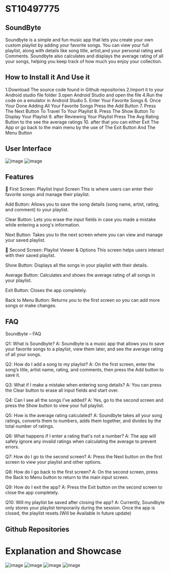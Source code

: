# ST10497775
## SoundByte
Soundbyte is a simple and fun music app that lets you create your own custom playlist by adding your favorite songs. You can view your full playlist, along with details like song title, artist,and your personal rating and Comments. Soundbyte also calculates and displays the average rating of all your songs, helping you keep track of how much you enjoy your collection.


## How to Install it And Use it
1.Download The source code found in Github repositories 2.Import it to your Android studio file folder 3.open Android Studio and open the file 4.Run the code on a emulator in Android Studio 5. Enter Your Favorite Songs 6. Once Your Done Adding All Your Favorite Songs Press the Add Button 7. Press The Next Button To Travel To Your Playlist 8. Press The Show Button To Display Your Playlist 9. after Reviewing Your Playlist Press The Avg Rating Button to the see the average ratings 10. after that you can either Exit The App or go back to the main menu by the use of The Exit Button And The Menu Button 
## User Interface 
![image](https://github.com/user-attachments/assets/3f679745-637e-4f3b-9bcc-f2c87fd17f87)
![image](https://github.com/user-attachments/assets/82e99bcf-3723-4878-8fb1-959c147082bc)
## Features 
📱 First Screen: Playlist Input Screen
This is where users can enter their favorite songs and manage their playlist.

Add Button: Allows you to save the song details (song name, artist, rating, and comment) to your playlist.

Clear Button: Lets you erase the input fields in case you made a mistake while entering a song's information.

Next Button: Takes you to the next screen where you can view and manage your saved playlist.

🎵 Second Screen: Playlist Viewer & Options
This screen helps users interact with their saved playlist.

Show Button: Displays all the songs in your playlist with their details.

Average Button: Calculates and shows the average rating of all songs in your playlist.

Exit Button: Closes the app completely.

Back to Menu Button: Returns you to the first screen so you can add more songs or make changes.
## FAQ
Soundbyte – FAQ

Q1: What is Soundbyte?
A: Soundbyte is a music app that allows you to save your favorite songs to a playlist, view them later, and see the average rating of all your songs.

Q2: How do I add a song to my playlist?
A: On the first screen, enter the song’s title, artist name, rating, and comments, then press the Add button to save it.

Q3: What if I make a mistake when entering song details?
A: You can press the Clear button to erase all input fields and start over.

Q4: Can I see all the songs I’ve added?
A: Yes, go to the second screen and press the Show button to view your full playlist.

Q5: How is the average rating calculated?
A: Soundbyte takes all your song ratings, converts them to numbers, adds them together, and divides by the total number of ratings.

Q6: What happens if I enter a rating that's not a number?
A: The app will safely ignore any invalid ratings when calculating the average to prevent errors.

Q7: How do I go to the second screen?
A: Press the Next button on the first screen to view your playlist and other options.

Q8: How do I go back to the first screen?
A: On the second screen, press the Back to Menu button to return to the main input screen.

Q9: How do I exit the app?
A: Press the Exit button on the second screen to close the app completely.

Q10: Will my playlist be saved after closing the app?
A: Currently, Soundbyte only stores your playlist temporarily during the session. Once the app is closed, the playlist resets.(Will be Available in future update)
## Github Repositories
# Explanation and Showcase
![image](https://github.com/user-attachments/assets/1962bdde-9dc0-463f-a641-596d58c58140)
![image](https://github.com/user-attachments/assets/47447804-a954-47e4-9858-17c03300e6b8)
![image](https://github.com/user-attachments/assets/673c51d5-856e-4ab7-bfca-395f9dacf8ad)
![image](https://github.com/user-attachments/assets/9afcbf7d-d0dd-4e01-9645-9d95de9cc8ad)


